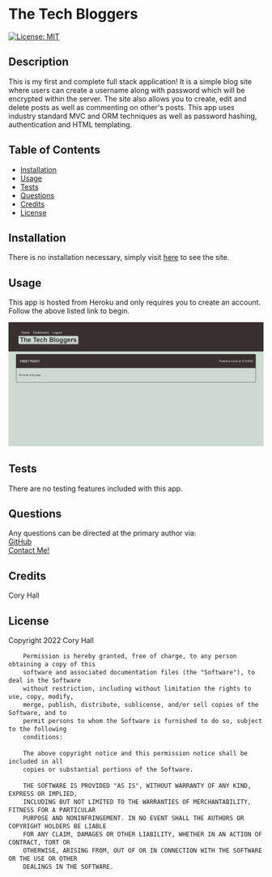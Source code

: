   # The Tech Bloggers

  [![License: MIT](https://img.shields.io/badge/License-MIT-yellow.svg)](https://opensource.org/licenses/MIT)
  ## Description
  This is my first and complete full stack application! It is a simple blog site where users can create a username along with password which will be encrypted within the server. The site also allows you to create, edit and delete posts as well as commenting on other's posts. This app uses industry standard MVC and ORM techniques as well as password hashing, authentication and HTML templating.

  ## Table of Contents
  - [Installation](#installation)
  - [Usage](#usage)
  - [Tests](#tests)
  - [Questions](#questions)
  - [Credits](#credits)
  - [License](#license)

  ## Installation
  There is no installation necessary, simply visit [here](https://the-tech-bloggers.herokuapp.com/) to see the site.

  ## Usage
  This app is hosted from Heroku and only requires you to create an account. Follow the above listed link to begin.

  <img src='assets\images\the-tech-blogger-screenshot.png'>

  ## Tests
  There are no testing features included with this app.

  ## Questions
  Any questions can be directed at the primary author via: <br>
  [GitHub](https://github.com/cory-hall) <br>
  [Contact Me!](mailto:cory.c.hall@gmail.com)

  ## Credits
  Cory Hall

  ## License
  Copyright 2022 Cory Hall

        Permission is hereby granted, free of charge, to any person obtaining a copy of this 
        software and associated documentation files (the "Software"), to deal in the Software 
        without restriction, including without limitation the rights to use, copy, modify, 
        merge, publish, distribute, sublicense, and/or sell copies of the Software, and to 
        permit persons to whom the Software is furnished to do so, subject to the following 
        conditions:
        
        The above copyright notice and this permission notice shall be included in all 
        copies or substantial portions of the Software.
        
        THE SOFTWARE IS PROVIDED "AS IS", WITHOUT WARRANTY OF ANY KIND, EXPRESS OR IMPLIED, 
        INCLUDING BUT NOT LIMITED TO THE WARRANTIES OF MERCHANTABILITY, FITNESS FOR A PARTICULAR 
        PURPOSE AND NONINFRINGEMENT. IN NO EVENT SHALL THE AUTHORS OR COPYRIGHT HOLDERS BE LIABLE 
        FOR ANY CLAIM, DAMAGES OR OTHER LIABILITY, WHETHER IN AN ACTION OF CONTRACT, TORT OR 
        OTHERWISE, ARISING FROM, OUT OF OR IN CONNECTION WITH THE SOFTWARE OR THE USE OR OTHER 
        DEALINGS IN THE SOFTWARE.